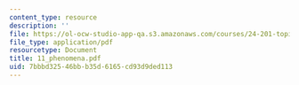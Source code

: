 ```yaml
---
content_type: resource
description: ''
file: https://ol-ocw-studio-app-qa.s3.amazonaws.com/courses/24-201-topics-in-the-history-of-philosophy-kant-fall-2005/7bbbd32546bbb35d6165cd93d9ded113_11_phenomena.pdf
file_type: application/pdf
resourcetype: Document
title: 11_phenomena.pdf
uid: 7bbbd325-46bb-b35d-6165-cd93d9ded113
---
```

